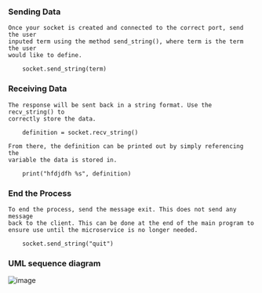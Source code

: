 ### Sending Data

    Once your socket is created and connected to the correct port, send the user
    inputed term using the method send_string(), where term is the term the user 
    would like to define.
    
        socket.send_string(term)

### Receiving Data

    The response will be sent back in a string format. Use the recv_string() to 
    correctly store the data.
    
        definition = socket.recv_string()
        
    From there, the definition can be printed out by simply referencing the 
    variable the data is stored in.
    
        print("hfdjdfh %s", definition)

### End the Process

    To end the process, send the message exit. This does not send any message 
    back to the client. This can be done at the end of the main program to 
    ensure use until the microservice is no longer needed.
    
        socket.send_string("quit")


### UML sequence diagram
![image](https://github.com/user-attachments/assets/8acc2149-054c-4b39-b0b7-6ab12652f8e5)
